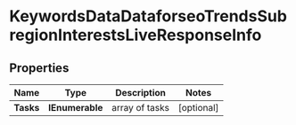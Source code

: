 # KeywordsDataDataforseoTrendsSubregionInterestsLiveResponseInfo


## Properties

| Name | Type | Description | Notes |
|------------ | ------------- | ------------- | -------------|
**Tasks** | **IEnumerable<KeywordsDataDataforseoTrendsSubregionInterestsLiveTaskInfo>** | array of tasks |[optional]|